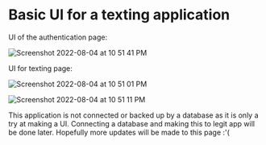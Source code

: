 # Basic UI for a texting application

 UI of the authentication page:
 
 ![Screenshot 2022-08-04 at 10 51 41 PM](https://user-images.githubusercontent.com/84635960/182912615-c54a8c10-396c-4eb7-adbb-3aef0ac8e320.png)

UI for texting page:

![Screenshot 2022-08-04 at 10 51 01 PM](https://user-images.githubusercontent.com/84635960/182912691-6776a868-5d67-46e0-a89a-4dbd805e9753.png)

![Screenshot 2022-08-04 at 10 51 11 PM](https://user-images.githubusercontent.com/84635960/182912721-99370e1a-e283-497d-b16c-70c28e633474.png)

This application is not connected or backed up by a database as it is only a try at making a UI. Connecting a database and making this to legit app will be done later.
Hopefully more updates will be made to this page :'(
